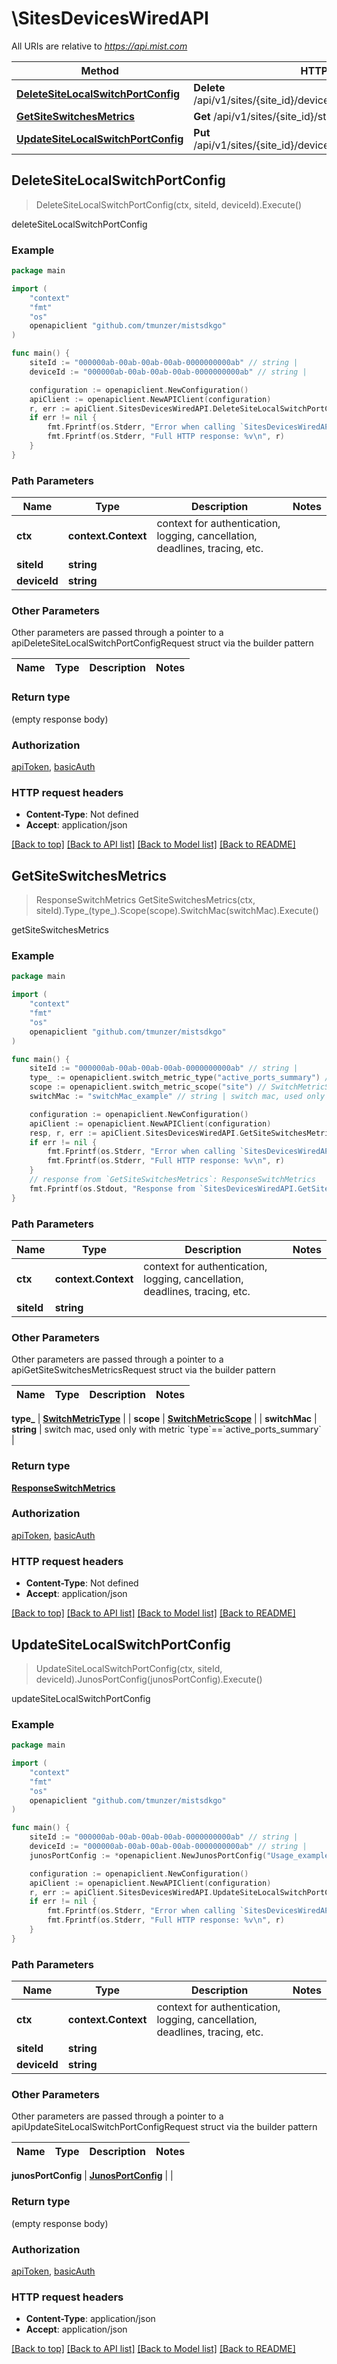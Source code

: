 # \SitesDevicesWiredAPI

All URIs are relative to *https://api.mist.com*

Method | HTTP request | Description
------------- | ------------- | -------------
[**DeleteSiteLocalSwitchPortConfig**](SitesDevicesWiredAPI.md#DeleteSiteLocalSwitchPortConfig) | **Delete** /api/v1/sites/{site_id}/devices/{device_id}/local_port_config | deleteSiteLocalSwitchPortConfig
[**GetSiteSwitchesMetrics**](SitesDevicesWiredAPI.md#GetSiteSwitchesMetrics) | **Get** /api/v1/sites/{site_id}/stats/switches/metrics | getSiteSwitchesMetrics
[**UpdateSiteLocalSwitchPortConfig**](SitesDevicesWiredAPI.md#UpdateSiteLocalSwitchPortConfig) | **Put** /api/v1/sites/{site_id}/devices/{device_id}/local_port_config | updateSiteLocalSwitchPortConfig



## DeleteSiteLocalSwitchPortConfig

> DeleteSiteLocalSwitchPortConfig(ctx, siteId, deviceId).Execute()

deleteSiteLocalSwitchPortConfig



### Example

```go
package main

import (
	"context"
	"fmt"
	"os"
	openapiclient "github.com/tmunzer/mistsdkgo"
)

func main() {
	siteId := "000000ab-00ab-00ab-00ab-0000000000ab" // string | 
	deviceId := "000000ab-00ab-00ab-00ab-0000000000ab" // string | 

	configuration := openapiclient.NewConfiguration()
	apiClient := openapiclient.NewAPIClient(configuration)
	r, err := apiClient.SitesDevicesWiredAPI.DeleteSiteLocalSwitchPortConfig(context.Background(), siteId, deviceId).Execute()
	if err != nil {
		fmt.Fprintf(os.Stderr, "Error when calling `SitesDevicesWiredAPI.DeleteSiteLocalSwitchPortConfig``: %v\n", err)
		fmt.Fprintf(os.Stderr, "Full HTTP response: %v\n", r)
	}
}
```

### Path Parameters


Name | Type | Description  | Notes
------------- | ------------- | ------------- | -------------
**ctx** | **context.Context** | context for authentication, logging, cancellation, deadlines, tracing, etc.
**siteId** | **string** |  | 
**deviceId** | **string** |  | 

### Other Parameters

Other parameters are passed through a pointer to a apiDeleteSiteLocalSwitchPortConfigRequest struct via the builder pattern


Name | Type | Description  | Notes
------------- | ------------- | ------------- | -------------



### Return type

 (empty response body)

### Authorization

[apiToken](../README.md#apiToken), [basicAuth](../README.md#basicAuth)

### HTTP request headers

- **Content-Type**: Not defined
- **Accept**: application/json

[[Back to top]](#) [[Back to API list]](../README.md#documentation-for-api-endpoints)
[[Back to Model list]](../README.md#documentation-for-models)
[[Back to README]](../README.md)


## GetSiteSwitchesMetrics

> ResponseSwitchMetrics GetSiteSwitchesMetrics(ctx, siteId).Type_(type_).Scope(scope).SwitchMac(switchMac).Execute()

getSiteSwitchesMetrics



### Example

```go
package main

import (
	"context"
	"fmt"
	"os"
	openapiclient "github.com/tmunzer/mistsdkgo"
)

func main() {
	siteId := "000000ab-00ab-00ab-00ab-0000000000ab" // string | 
	type_ := openapiclient.switch_metric_type("active_ports_summary") // SwitchMetricType |  (optional)
	scope := openapiclient.switch_metric_scope("site") // SwitchMetricScope |  (optional)
	switchMac := "switchMac_example" // string | switch mac, used only with metric `type`==`active_ports_summary` (optional)

	configuration := openapiclient.NewConfiguration()
	apiClient := openapiclient.NewAPIClient(configuration)
	resp, r, err := apiClient.SitesDevicesWiredAPI.GetSiteSwitchesMetrics(context.Background(), siteId).Type_(type_).Scope(scope).SwitchMac(switchMac).Execute()
	if err != nil {
		fmt.Fprintf(os.Stderr, "Error when calling `SitesDevicesWiredAPI.GetSiteSwitchesMetrics``: %v\n", err)
		fmt.Fprintf(os.Stderr, "Full HTTP response: %v\n", r)
	}
	// response from `GetSiteSwitchesMetrics`: ResponseSwitchMetrics
	fmt.Fprintf(os.Stdout, "Response from `SitesDevicesWiredAPI.GetSiteSwitchesMetrics`: %v\n", resp)
}
```

### Path Parameters


Name | Type | Description  | Notes
------------- | ------------- | ------------- | -------------
**ctx** | **context.Context** | context for authentication, logging, cancellation, deadlines, tracing, etc.
**siteId** | **string** |  | 

### Other Parameters

Other parameters are passed through a pointer to a apiGetSiteSwitchesMetricsRequest struct via the builder pattern


Name | Type | Description  | Notes
------------- | ------------- | ------------- | -------------

 **type_** | [**SwitchMetricType**](SwitchMetricType.md) |  | 
 **scope** | [**SwitchMetricScope**](SwitchMetricScope.md) |  | 
 **switchMac** | **string** | switch mac, used only with metric &#x60;type&#x60;&#x3D;&#x3D;&#x60;active_ports_summary&#x60; | 

### Return type

[**ResponseSwitchMetrics**](ResponseSwitchMetrics.md)

### Authorization

[apiToken](../README.md#apiToken), [basicAuth](../README.md#basicAuth)

### HTTP request headers

- **Content-Type**: Not defined
- **Accept**: application/json

[[Back to top]](#) [[Back to API list]](../README.md#documentation-for-api-endpoints)
[[Back to Model list]](../README.md#documentation-for-models)
[[Back to README]](../README.md)


## UpdateSiteLocalSwitchPortConfig

> UpdateSiteLocalSwitchPortConfig(ctx, siteId, deviceId).JunosPortConfig(junosPortConfig).Execute()

updateSiteLocalSwitchPortConfig



### Example

```go
package main

import (
	"context"
	"fmt"
	"os"
	openapiclient "github.com/tmunzer/mistsdkgo"
)

func main() {
	siteId := "000000ab-00ab-00ab-00ab-0000000000ab" // string | 
	deviceId := "000000ab-00ab-00ab-00ab-0000000000ab" // string | 
	junosPortConfig := *openapiclient.NewJunosPortConfig("Usage_example") // JunosPortConfig |  (optional)

	configuration := openapiclient.NewConfiguration()
	apiClient := openapiclient.NewAPIClient(configuration)
	r, err := apiClient.SitesDevicesWiredAPI.UpdateSiteLocalSwitchPortConfig(context.Background(), siteId, deviceId).JunosPortConfig(junosPortConfig).Execute()
	if err != nil {
		fmt.Fprintf(os.Stderr, "Error when calling `SitesDevicesWiredAPI.UpdateSiteLocalSwitchPortConfig``: %v\n", err)
		fmt.Fprintf(os.Stderr, "Full HTTP response: %v\n", r)
	}
}
```

### Path Parameters


Name | Type | Description  | Notes
------------- | ------------- | ------------- | -------------
**ctx** | **context.Context** | context for authentication, logging, cancellation, deadlines, tracing, etc.
**siteId** | **string** |  | 
**deviceId** | **string** |  | 

### Other Parameters

Other parameters are passed through a pointer to a apiUpdateSiteLocalSwitchPortConfigRequest struct via the builder pattern


Name | Type | Description  | Notes
------------- | ------------- | ------------- | -------------


 **junosPortConfig** | [**JunosPortConfig**](JunosPortConfig.md) |  | 

### Return type

 (empty response body)

### Authorization

[apiToken](../README.md#apiToken), [basicAuth](../README.md#basicAuth)

### HTTP request headers

- **Content-Type**: application/json
- **Accept**: application/json

[[Back to top]](#) [[Back to API list]](../README.md#documentation-for-api-endpoints)
[[Back to Model list]](../README.md#documentation-for-models)
[[Back to README]](../README.md)

